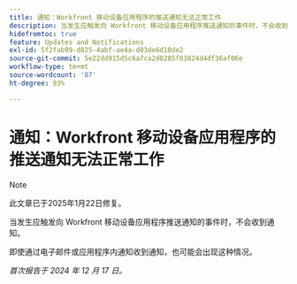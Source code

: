 ```yaml
---
title: 通知：Workfront 移动设备应用程序的推送通知无法正常工作
description: 当发生应触发向 Workfront 移动设备应用程序推送通知的事件时，不会收到通知。
hidefromtoc: true
feature: Updates and Notifications
exl-id: 5f2fab99-d825-4abf-ae4a-d03de6d10de2
source-git-commit: 5e22dd915d5c6a7ca2d0285f83824d4df36af06e
workflow-type: tm+mt
source-wordcount: '87'
ht-degree: 93%

---
```


# 通知：Workfront 移动设备应用程序的推送通知无法正常工作

>[!NOTE]
>
>此文章已于2025年1月22日修复。

当发生应触发向 Workfront 移动设备应用程序推送通知的事件时，不会收到通知。

即使通过电子邮件或应用程序内通知收到通知，也可能会出现这种情况。

_首次报告于 2024 年 12 月 17 日。_
